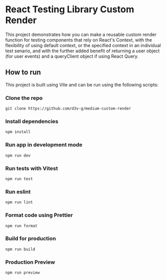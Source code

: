 # React Testing Library Custom Render
This project demonstrates how you can make a reusable custom render function for testing components that rely on React's Context, with the flexibility of using default context, or the specified context in an individual test senario, and with the further added benefit of returning a user object (for user events) and a queryClient object if using React Query.

<!-- Link to my Medium article detailing the thought process behind having this custom render method:  -->
## How to run
This project is built using Vite and can be run using the following scripts:
### Clone the repo
```
git clone https://github.com/d3v-g/medium-custom-render
```
### Install dependencies
```
npm install
```
### Run app in development mode
```
npm run dev
```
### Run tests with Vitest
```
npm run test
```
### Run eslint
```
npm run lint
```
### Format code using Prettier
```
npm run format
```
### Build for production
```
npm run build
```
### Production Preview
```
npm run preview
```